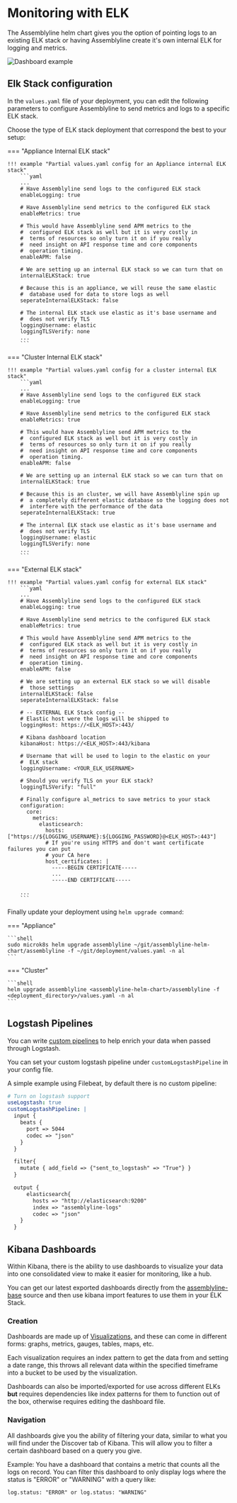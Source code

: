 # Monitoring with ELK

The Assemblyline helm chart gives you the option of pointing logs to an existing ELK stack or having Assemblyline create it's own internal ELK for logging and metrics.

![Dashboard example](./images/dashboard-example.png)

## Elk Stack configuration

In the `values.yaml` file of your deployment, you can edit the following parameters to configure Assemblyline to send metrics and logs to a specific ELK stack. 

Choose the type of ELK stack deployment that correspond the best to your setup: 

=== "Appliance Internal ELK stack"

    !!! example "Partial values.yaml config for an Appliance internal ELK stack"
        ```yaml
        ...
        # Have Assemblyline send logs to the configured ELK stack
        enableLogging: true

        # Have Assemblyline send metrics to the configured ELK stack
        enableMetrics: true

        # This would have Assemblyline send APM metrics to the
        #  configured ELK stack as well but it is very costly in 
        #  terms of resources so only turn it on if you really
        #  need insight on API response time and core components
        #  operation timing.
        enableAPM: false

        # We are setting up an internal ELK stack so we can turn that on
        internalELKStack: true
        
        # Because this is an appliance, we will reuse the same elastic
        #  database used for data to store logs as well
        seperateInternalELKStack: false

        # The internal ELK stack use elastic as it's base username and
        #  does not verify TLS
        loggingUsername: elastic
        loggingTLSVerify: none
        ...
        ```

=== "Cluster Internal ELK stack" 

    !!! example "Partial values.yaml config for a cluster internal ELK stack"
        ```yaml
        ...
        # Have Assemblyline send logs to the configured ELK stack
        enableLogging: true

        # Have Assemblyline send metrics to the configured ELK stack
        enableMetrics: true

        # This would have Assemblyline send APM metrics to the
        #  configured ELK stack as well but it is very costly in 
        #  terms of resources so only turn it on if you really
        #  need insight on API response time and core components
        #  operation timing.
        enableAPM: false

        # We are setting up an internal ELK stack so we can turn that on
        internalELKStack: true
        
        # Because this is an cluster, we will have Assemblyline spin up 
        #  a completely different elastic database so the logging does not 
        #  interfere with the performance of the data
        seperateInternalELKStack: true

        # The internal ELK stack use elastic as it's base username and
        #  does not verify TLS
        loggingUsername: elastic
        loggingTLSVerify: none
        ...
        ```

=== "External ELK stack"

    !!! example "Partial values.yaml config for external ELK stack"
        ```yaml
        ...
        # Have Assemblyline send logs to the configured ELK stack
        enableLogging: true

        # Have Assemblyline send metrics to the configured ELK stack
        enableMetrics: true

        # This would have Assemblyline send APM metrics to the
        #  configured ELK stack as well but it is very costly in 
        #  terms of resources so only turn it on if you really
        #  need insight on API response time and core components
        #  operation timing.
        enableAPM: false

        # We are setting up an external ELK stack so we will disable 
        #  those settings
        internalELKStack: false
        seperateInternalELKStack: false

        # -- EXTERNAL ELK Stack config -- 
        # Elastic host were the logs will be shipped to
        loggingHost: https://<ELK_HOST>:443/

        # Kibana dashboard location
        kibanaHost: https://<ELK_HOST>:443/kibana

        # Username that will be used to login to the elastic on your 
        #  ELK stack
        loggingUsername: <YOUR_ELK_USERNAME>

        # Should you verify TLS on your ELK stack? 
        loggingTLSVerify: "full"

        # Finally configure al_metrics to save metrics to your stack
        configuration:
          core:
            metrics:
              elasticsearch:
                hosts: ["https://${LOGGING_USERNAME}:${LOGGING_PASSWORD}@<ELK_HOST>:443"]
                # If you're using HTTPS and don't want certificate failures you can put 
                # your CA here
                host_certificates: |
                  -----BEGIN CERTIFICATE-----
                  ...
                  -----END CERTIFICATE-----

        ...
        ```

Finally update your deployment using `helm upgrade command`:

=== "Appliance"

    ```shell
    sudo microk8s helm upgrade assemblyline ~/git/assemblyline-helm-chart/assemblyline -f ~/git/deployment/values.yaml -n al
    ```

=== "Cluster"

    ```shell
    helm upgrade assemblyline <assemblyline-helm-chart>/assemblyline -f <deployment_directory>/values.yaml -n al
    ```

## Logstash Pipelines
You can write [custom pipelines](https://www.elastic.co/guide/en/logstash/current/pipeline.html) to help enrich your data when passed through Logstash. 

You can set your custom logstash pipeline under `customLogstashPipeline` in your config file.

A simple example using Filebeat, by default there is no custom pipeline:
```yaml
# Turn on logstash support 
useLogstash: true
customLogstashPipeline: |
  input {
    beats {
      port => 5044
      codec => "json"
    }
  }

  filter{
    mutate { add_field => {"sent_to_logstash" => "True"} }
  }

  output {
      elasticsearch{
        hosts => "http://elasticsearch:9200"
        index => "assemblyline-logs"
        codec => "json" 
    }
  }
```

## Kibana Dashboards
Within Kibana, there is the ability to use dashboards to visualize your data into one consolidated view to make it easier for monitoring, like a hub.

You can get our latest exported dashboards directly from the [assemblyline-base](https://github.com/CybercentreCanada/assemblyline-base/tree/master/kibana) source and then use kibana import features to use them in your ELK Stack.

### Creation
Dashboards are made up of [Visualizations](https://www.elastic.co/guide/en/kibana/current/visualize.html), and these can come in different forms: graphs, metrics, gauges, tables, maps, etc. 

Each visualization requires an index pattern to get the data from and setting a date range, this throws all relevant data within the specified timeframe into a bucket to be used by the visualization.

Dashboards can also be imported/exported for use across different ELKs **but** requires dependencies like index patterns for them to function out of the box, otherwise requires editing the dashboard file.

### Navigation
All dashboards give you the ability of filtering your data, similar to what you will find under the Discover tab of Kibana.
This will allow you to filter a certain dashboard based on a query you give.

Example: You have a dashboard that contains a metric that counts all the logs on record. You can filter this dashboard to only display logs where the status is "ERROR" or "WARNING" with a query like:

```
log.status: "ERROR" or log.status: "WARNING"
```